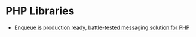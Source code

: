 # PHP Libraries

- [Enqueue is production ready, battle-tested messaging solution for PHP](https://php-enqueue.github.io/)
